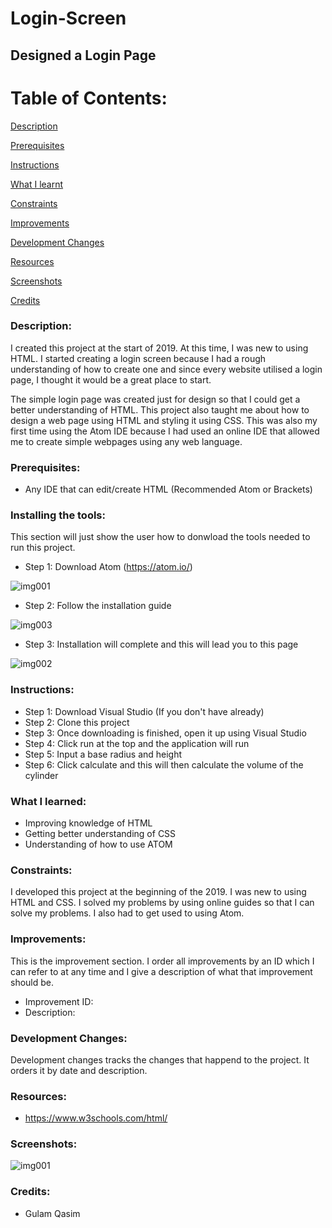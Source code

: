 # Login-Screen
## Designed a Login Page

# Table of Contents:

[Description](#Description)  
<a name="Description"/>

[Prerequisites](#Prerequisites)  
<a name="Prerequisites"/>

[Instructions](#Instructions)  
<a name="Instructions"/>

[What I learnt](#What_I_Learned)  
<a name="What_I_Learned"/>

[Constraints](#Constraints)  
<a name="Constraints"/>

[Improvements](#Improvements)  
<a name="Improvements"/>

[Development Changes](#Development_Changes)  
<a name="Development_Changes"/>

[Resources](#Resources)  
<a name="Resources"/>

[Screenshots](#Screenshots)
<a name="Screenshots"/>

[Credits](#Credits)  
<a name="Credits"/>

### Description:
I created this project at the start of 2019. At this time, I was new to using HTML. I started creating a login screen because I had a rough understanding of how to create one and since every website utilised a login page, I thought it would be a great place to start.

The simple login page was created just for design so that I could get a better understanding of HTML. This project also taught me about how to design a web page using HTML and styling it using CSS. This was also my first time using the Atom IDE because I had used an online IDE that allowed me to create simple webpages using any web language.

### Prerequisites:
- Any IDE that can edit/create HTML (Recommended Atom or Brackets)

### Installing the tools:
This section will just show the user how to donwload the tools needed to run this project.

- Step 1: Download Atom (https://atom.io/)

![img001](https://user-images.githubusercontent.com/45819118/75434774-f5d3bb00-5949-11ea-89c7-9a4b4d282386.PNG)

- Step 2: Follow the installation guide

![img003](https://user-images.githubusercontent.com/45819118/75434777-f704e800-5949-11ea-84e3-4cdabd638af5.png)

- Step 3: Installation will complete and this will lead you to this page

![img002](https://user-images.githubusercontent.com/45819118/75434776-f66c5180-5949-11ea-8a30-e5e17ac2b000.PNG)

### Instructions:
- Step 1: Download Visual Studio (If you don't have already)
- Step 2: Clone this project
- Step 3: Once downloading is finished, open it up using Visual Studio
- Step 4: Click run at the top and the application will run
- Step 5: Input a base radius and height
- Step 6: Click calculate and this will then calculate the volume of the cylinder

### What I learned:
- Improving knowledge of HTML
- Getting better understanding of CSS
- Understanding of how to use ATOM

### Constraints:
I developed this project at the beginning of the 2019. I was new to using HTML and CSS. I solved my problems by using online guides so that I can solve my problems. I also had to get used to using Atom.

### Improvements:
This is the improvement section. I order all improvements by an ID which I can refer to at any time and I give a description of what that improvement should be.

- Improvement ID:
- Description: 

### Development Changes:
Development changes tracks the changes that happend to the project. It orders it by date and description.

### Resources:
- https://www.w3schools.com/html/

### Screenshots:


![img001](https://user-images.githubusercontent.com/45819118/75435688-51527880-594b-11ea-8d9b-94d6e52f51d2.PNG)


### Credits:
- Gulam Qasim
